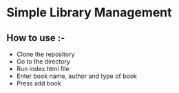 # Simple Library Management

## How to use :-
- Clone the repository
- Go to the directory
- Run index.html file
- Enter book name, author and type of book 
- Press add book
